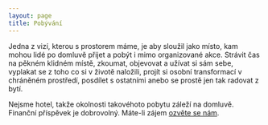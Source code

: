 ```yaml
---
layout: page
title: Pobývání
---
```


Jedna z vizí, kterou s prostorem máme, je aby sloužil jako místo, kam mohou lidé po domluvě přijet a pobýt i mimo organizované akce. Strávit čas na pěkném klidném místě, zkoumat, objevovat a užívat si sám sebe, vyplakat se z toho co si v životě naložili, projít si osobní transformací v chráněném prostředí, posdílet s ostatními anebo se prostě jen tak radovat z bytí.

Nejsme hotel, takže okolnosti takovéhoto pobytu záleží na domluvě. Finanční příspěvek je dobrovolný. Máte-li zájem <a href="/kontakt">ozvěte se nám</a>.
